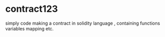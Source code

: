 # contract123
simply code making a contract in solidity language , containing functions variables mapping etc.

